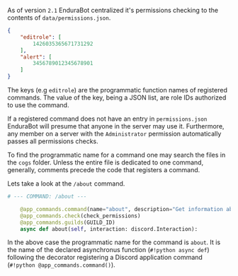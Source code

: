 As of version `2.1` EnduraBot centralized it's permissions checking to the contents of `data/permissions.json`.


``` json title="permissions.json"
{
    "editrole": [
        1426035365671731292
    ],
    "alert": [
        3456789012345678901
    ]
}
```

The keys (e.g `editrole`) are the programmatic function names of registered commands. The value of the key, being a JSON list, are role IDs authorized to use the command.

If a registered command does not have an entry in `permissions.json` EnduraBot will presume that anyone in the server may use it. Furthermore, any member on a server with the `Administrator` permission automatically passes all permissions checks.

To find the programmatic name for a command one may search the files in the `cogs` folder. Unless the entire file is dedicated to one command, generally, comments precede the code that registers a command.

Lets take a look at the `/about` command.

``` py title="user_cmds.py" hl_lines="6" linenums="90"
# --- COMMAND: /about ---

    @app_commands.command(name="about", description="Get information about EnduraBot.")
    @app_commands.check(check_permissions)
    @app_commands.guilds(GUILD_ID)
    async def about(self, interaction: discord.Interaction):
```

In the above case the programmatic name for the command is `about`. It is the name of the declared asynchronus function (`#!python async def`) following the decorator registering a Discord application command (`#!python @app_commands.command()`).

